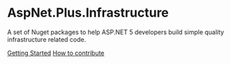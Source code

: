# AspNet.Plus.Infrastructure
A set of Nuget packages to help ASP.NET 5 developers build simple quality infrastructure related code.

[Getting Started](https://github.com/aspnet-plus/Home/blob/master/README.md)
[How to contribute](https://github.com/aspnet-plus/Home/blob/master/CONTRIBUTING.md)
